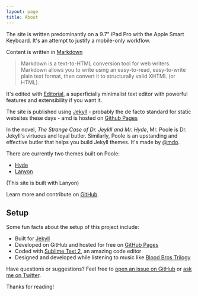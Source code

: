 ```yaml
---
layout: page
title: About
---
```


The site is written predominantly on a 9.7" iPad Pro with the Apple Smart Keyboard. It's an attempt to justify a mobile-only workflow.

Content is written in [Markdown](http://daringfireball.net/projects/markdown/basics)
 
> Markdown is a text-to-HTML conversion tool for web writers. Markdown allows you to write using an easy-to-read, easy-to-write plain text format, then convert it to structurally valid XHTML (or HTML). 
 
It's edited with [Editorial](http://omz-software.com/editorial/), a superficially minimalist text editor with powerful features and extensibility if you want it.

The site is published using [Jekyll](https://jekyllrb.com/) - probably the de facto standard for static websites these days - amd is hosted on [Github Pages](https://pages.github.com/) 

In the novel, *The Strange Case of Dr. Jeykll and Mr. Hyde*, Mr. Poole is Dr. Jekyll's virtuous and loyal butler. Similarly, Poole is an upstanding and effective butler that helps you build Jekyll themes. It's made by [@mdo](https://twitter.com/mdo).

There are currently two themes built on Poole:

* [Hyde](http://hyde.getpoole.com)
* [Lanyon](http://lanyon.getpoole.com)

(This site is built with Lanyon)

Learn more and contribute on [GitHub](https://github.com/poole).

## Setup

Some fun facts about the setup of this project include:

* Built for [Jekyll](http://jekyllrb.com)
* Developed on GitHub and hosted for free on [GitHub Pages](https://pages.github.com)
* Coded with [Sublime Text 2](http://sublimetext.com), an amazing code editor
* Designed and developed while listening to music like [Blood Bros Trilogy](https://soundcloud.com/maddecent/sets/blood-bros-series)

Have questions or suggestions? Feel free to [open an issue on GitHub](https://github.com/poole/issues/new) or [ask me on Twitter](https://twitter.com/mdo).

Thanks for reading!

